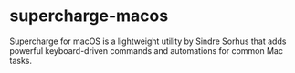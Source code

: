 # supercharge-macos
Supercharge for macOS is a lightweight utility by Sindre Sorhus that adds powerful keyboard-driven commands and automations for common Mac tasks.
